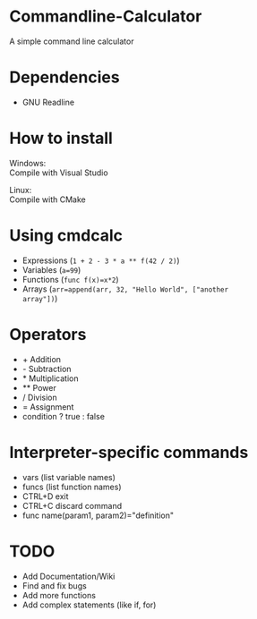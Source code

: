 # Commandline-Calculator
A simple command line calculator

# Dependencies
- GNU Readline

# How to install
Windows: <br>
Compile with Visual Studio

Linux: <br>
Compile with CMake

# Using cmdcalc
- Expressions (<code>1 + 2 - 3 * a ** f(42 / 2)</code>)
- Variables (<code>a=99</code>)
- Functions (<code>func f(x)=x*2</code>)
- Arrays (<code>arr=append(arr, 32, "Hello World", ["another array"])</code>)

# Operators
- \+ Addition
- \- Subtraction
- \* Multiplication
- ** Power
- / Division
- = Assignment
- condition ? true : false

# Interpreter-specific commands
- vars (list variable names)
- funcs (list function names)
- CTRL+D exit
- CTRL+C discard command
- func name(param1, param2)="definition"

# TODO
- Add Documentation/Wiki
- Find and fix bugs
- Add more functions
- Add complex statements (like if, for)

